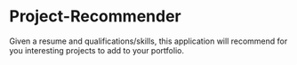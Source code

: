 # Project-Recommender
Given a resume and qualifications/skills, this application will recommend for you interesting projects to add to your portfolio.
